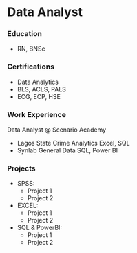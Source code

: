 # Data Analyst

### Education 
- RN, BNSc

### Certifications
- Data Analytics
- BLS, ACLS, PALS
- ECG, ECP, HSE

### Work Experience
Data Analyst @ Scenario Academy
- Lagos State Crime Analytics Excel, SQL
- Synlab General Data SQL, Power BI

### Projects
- SPSS:
  - Project 1
  - Project 2
- EXCEL:
  - Project 1
  - Project 2
- SQL & PowerBI:
  - Project 1
  - Project 2
